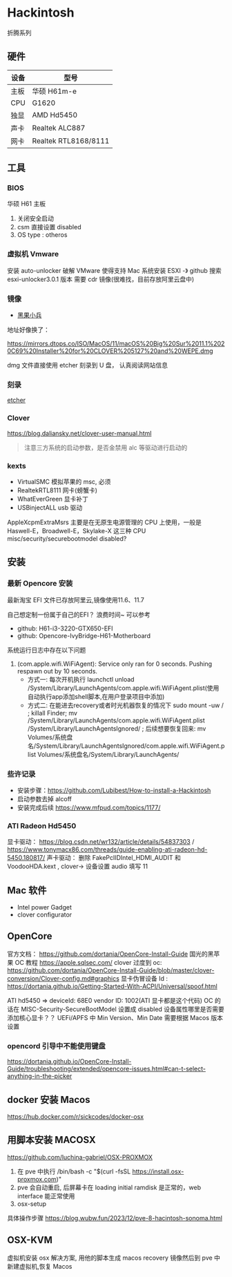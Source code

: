 # Hackintosh

折腾系列

## 硬件

| 设备 | 型号                 |
| ---- | -------------------- |
| 主板 | 华硕 H61m-e          |
| CPU  | G1620                |
| 独显 | AMD Hd5450           |
| 声卡 | Realtek ALC887       |
| 网卡 | Realtek RTL8168/8111 |

## 工具

### BIOS

华硕 H61 主板

1. 关闭安全启动
2. csm 直接设置 disabled
3. OS type : otheros

### 虚拟机 Vmware

安装 auto-unlocker 破解 VMware 使得支持 Mac 系统安装
ESXI -》 github 搜索 esxi-unlocker3.0.1 版本
需要 cdr 镜像(很难找，目前存放阿里云盘中)

### 镜像

- [黑果小兵](https://mirrors.dtops.cc/ISO/MacOS)

地址好像换了：

https://mirrors.dtops.co/ISO/MacOS/11/macOS%20Big%20Sur%2011.1%2020C69%20Installer%20for%20CLOVER%205127%20and%20WEPE.dmg

dmg 文件直接使用 etcher 刻录到 U 盘，
认真阅读网站信息

### 刻录

[etcher](https://www.balena.io/etcher/)

### Clover

https://blog.daliansky.net/clover-user-manual.html

> 注意三方系统的启动参数，是否金禁用 alc 等驱动进行启动的

### kexts

- VirtualSMC 模拟苹果的 msc, 必须
- RealtekRTL8111 网卡(螃蟹卡)
- WhatEverGreen 显卡补丁
- USBinjectALL usb 驱动

AppleXcpmExtraMsrs 主要是在无原生电源管理的 CPU 上使用，一般是 Haswell-E，Broadwell-E，Skylake-X 这三种 CPU
misc/security/securebootmodel disabled?

## 安装

### 最新 Opencore 安装

最新淘宝 EFI 文件已存放阿里云,镜像使用11.6、11.7

自己想定制一份属于自己的EFI？ 浪费时间~ 可以参考
- github: H61-i3-3220-GTX650-EFI
- github: Opencore-IvyBridge-H61-Motherboard

系统运行日志中存在以下问题
1. (com.apple.wifi.WiFiAgent): Service only ran for 0 seconds. Pushing respawn out by 10 seconds. 
    - 方式一: 每次开机执行 launchctl unload /System/Library/LaunchAgents/com.apple.wifi.WiFiAgent.plist(使用自动执行app添加shell脚本,在用户登录项目中添加)
    - 方式二: 在能进去recovery或者时光机器恢复的情况下 sudo mount -uw / ; killall Finder; mv /System/Library/LaunchAgents/com.apple.wifi.WiFiAgent.plist /System/Library/LaunchAgentsIgnored/ ; 后续想要恢复回来: mv Volumes/系统盘名/System/Library/LaunchAgentsIgnored/com.apple.wifi.WiFiAgent.plist Volumes/系统盘名/System/Library/LaunchAgents/

### 些许记录

- 安装步骤：https://github.com/Lubibest/How-to-install-a-Hackintosh
- 启动参数去掉 alcoff
- 安装完成后续 https://www.mfpud.com/topics/1177/

### ATI Radeon Hd5450

显卡驱动： https://blog.csdn.net/wr132/article/details/54837303 / https://www.tonymacx86.com/threads/guide-enabling-ati-radeon-hd-5450.180817/
声卡驱动： 删除 FakePcIIDIntel_HDMI_AUDIT 和 VoodooHDA.kext , clover-> 设备设置 audio 填写 11

## Mac 软件

- Intel power Gadget
- clover configurator

## OpenCore

官方文档： https://github.com/dortania/OpenCore-Install-Guide
国光的黑苹果 OC 教程 https://apple.sqlsec.com/
clover 过度到 oc: https://github.com/dortania/OpenCore-Install-Guide/blob/master/clover-conversion/Clover-config.md#graphics
显卡伪冒设备 Id : https://dortania.github.io/Getting-Started-With-ACPI/Universal/spoof.html

ATI hd5450 => deviceId: 68E0 vendor ID: 1002(ATI 显卡都是这个代码)
OC 的话在 MISC-Security-SecureBootModel 设置成 disabled
设备属性哪里是否需要添加核心显卡？？
UEFi/APFS 中 Min Version、Min Date 需要根据 Macos 版本设置

### opencord 引导中不能使用键盘

https://dortania.github.io/OpenCore-Install-Guide/troubleshooting/extended/opencore-issues.html#can-t-select-anything-in-the-picker

## docker 安装 Macos

https://hub.docker.com/r/sickcodes/docker-osx

## 用脚本安装 MACOSX

https://github.com/luchina-gabriel/OSX-PROXMOX

1. 在 pve 中执行 /bin/bash -c "$(curl -fsSL https://install.osx-proxmox.com)"
2. pve 会自动重启, 后屏幕卡在 loading initial ramdisk 是正常的，web interface 能正常使用
3. osx-setup

具体操作步骤 https://blog.wubw.fun/2023/12/pve-8-hacintosh-sonoma.html

## OSX-KVM

虚拟机安装 osx 解决方案, 用他的脚本生成 macos recovery 镜像然后到 pve 中新建虚拟机,恢复 Macos
